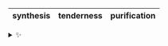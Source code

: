 | synthesis | tenderness | purification |
| :-------: | :--------: | :----------: |

<details>
  <summary>✨</summary>
  These words are chosen at random each day. New words will appear here tomorrow morning.
</details>